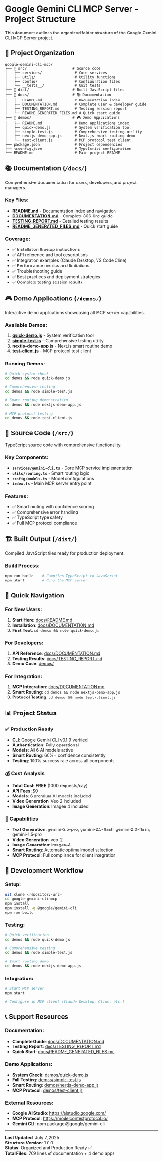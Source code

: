 # Google Gemini CLI MCP Server - Project Structure

This document outlines the organized folder structure of the Google Gemini CLI MCP Server project.

## 📁 Project Organization

```
google-gemini-cli-mcp/
├── 📂 src/                     # Source code
│   ├── services/               # Core services
│   ├── utils/                  # Utility functions
│   ├── config/                 # Configuration files
│   └── __tests__/              # Unit tests
├── 📂 dist/                    # Built JavaScript files
├── 📂 docs/                    # 📚 Documentation
│   ├── README.md               # Documentation index
│   ├── DOCUMENTATION.md        # Complete user & developer guide
│   ├── TESTING_REPORT.md       # Testing session report
│   └── README_GENERATED_FILES.md # Quick start guide
├── 📂 demos/                   # 🎮 Demo Applications
│   ├── README.md               # Demo applications index
│   ├── quick-demo.js           # System verification tool
│   ├── simple-test.js          # Comprehensive testing utility
│   ├── nextjs-demo-app.js      # Next.js smart routing demo
│   └── test-client.js          # MCP protocol test client
├── package.json                # Project dependencies
├── tsconfig.json               # TypeScript configuration
└── README.md                   # Main project README
```

## 📚 Documentation (`/docs/`)

Comprehensive documentation for users, developers, and project managers.

### Key Files:
- **[README.md](./docs/README.md)** - Documentation index and navigation
- **[DOCUMENTATION.md](./docs/DOCUMENTATION.md)** - Complete 366-line guide
- **[TESTING_REPORT.md](./docs/TESTING_REPORT.md)** - Detailed testing results
- **[README_GENERATED_FILES.md](./docs/README_GENERATED_FILES.md)** - Quick start guide

### Coverage:
- ✅ Installation & setup instructions
- ✅ API reference and tool descriptions
- ✅ Integration examples (Claude Desktop, VS Code Cline)
- ✅ Performance metrics and limitations
- ✅ Troubleshooting guide
- ✅ Best practices and deployment strategies
- ✅ Complete testing session results

## 🎮 Demo Applications (`/demos/`)

Interactive demo applications showcasing all MCP server capabilities.

### Available Demos:
1. **[quick-demo.js](./demos/quick-demo.js)** - System verification tool
2. **[simple-test.js](./demos/simple-test.js)** - Comprehensive testing utility
3. **[nextjs-demo-app.js](./demos/nextjs-demo-app.js)** - Next.js smart routing demo
4. **[test-client.js](./demos/test-client.js)** - MCP protocol test client

### Running Demos:
```bash
# Quick system check
cd demos && node quick-demo.js

# Comprehensive testing
cd demos && node simple-test.js

# Smart routing demonstration
cd demos && node nextjs-demo-app.js

# MCP protocol testing
cd demos && node test-client.js
```

## 🔧 Source Code (`/src/`)

TypeScript source code with comprehensive functionality.

### Key Components:
- **`services/gemini-cli.ts`** - Core MCP service implementation
- **`utils/routing.ts`** - Smart routing logic
- **`config/models.ts`** - Model configurations
- **`index.ts`** - Main MCP server entry point

### Features:
- ✅ Smart routing with confidence scoring
- ✅ Comprehensive error handling
- ✅ TypeScript type safety
- ✅ Full MCP protocol compliance

## 🏗️ Built Output (`/dist/`)

Compiled JavaScript files ready for production deployment.

### Build Process:
```bash
npm run build    # Compiles TypeScript to JavaScript
npm start        # Runs the MCP server
```

## 🎯 Quick Navigation

### For New Users:
1. **Start Here**: [docs/README.md](./docs/README.md)
2. **Installation**: [docs/DOCUMENTATION.md](./docs/DOCUMENTATION.md#installation--setup)
3. **First Test**: `cd demos && node quick-demo.js`

### For Developers:
1. **API Reference**: [docs/DOCUMENTATION.md](./docs/DOCUMENTATION.md#api-reference)
2. **Testing Results**: [docs/TESTING_REPORT.md](./docs/TESTING_REPORT.md)
3. **Demo Code**: [demos/](./demos/)

### For Integration:
1. **MCP Integration**: [docs/DOCUMENTATION.md](./docs/DOCUMENTATION.md#integration-examples)
2. **Smart Routing**: `cd demos && node nextjs-demo-app.js`
3. **Protocol Testing**: `cd demos && node test-client.js`

## 📊 Project Status

### ✅ Production Ready
- **CLI**: Google Gemini CLI v0.1.9 verified
- **Authentication**: Fully operational
- **Models**: All 6 AI models active
- **Smart Routing**: 60%+ confidence consistently
- **Testing**: 100% success rate across all components

### 💰 Cost Analysis
- **Total Cost**: **FREE** (1000 requests/day)
- **API Fees**: $0
- **Models**: 6 premium AI models included
- **Video Generation**: Veo 2 included
- **Image Generation**: Imagen 4 included

### 🚀 Capabilities
- **Text Generation**: gemini-2.5-pro, gemini-2.5-flash, gemini-2.0-flash, gemini-1.5-pro
- **Video Generation**: veo-2
- **Image Generation**: imagen-4
- **Smart Routing**: Automatic optimal model selection
- **MCP Protocol**: Full compliance for client integration

## 🔄 Development Workflow

### Setup:
```bash
git clone <repository-url>
cd google-gemini-cli-mcp
npm install
npm install -g @google/gemini-cli
npm run build
```

### Testing:
```bash
# Quick verification
cd demos && node quick-demo.js

# Comprehensive testing
cd demos && node simple-test.js

# Smart routing demo
cd demos && node nextjs-demo-app.js
```

### Integration:
```bash
# Start MCP server
npm start

# Configure in MCP client (Claude Desktop, Cline, etc.)
```

## 📞 Support Resources

### Documentation:
- **Complete Guide**: [docs/DOCUMENTATION.md](./docs/DOCUMENTATION.md)
- **Testing Report**: [docs/TESTING_REPORT.md](./docs/TESTING_REPORT.md)
- **Quick Start**: [docs/README_GENERATED_FILES.md](./docs/README_GENERATED_FILES.md)

### Demo Applications:
- **System Check**: [demos/quick-demo.js](./demos/quick-demo.js)
- **Full Testing**: [demos/simple-test.js](./demos/simple-test.js)
- **Smart Routing**: [demos/nextjs-demo-app.js](./demos/nextjs-demo-app.js)
- **MCP Protocol**: [demos/test-client.js](./demos/test-client.js)

### External Resources:
- **Google AI Studio**: https://aistudio.google.com/
- **MCP Protocol**: https://modelcontextprotocol.io/
- **Gemini CLI**: npm package @google/gemini-cli

---

**Last Updated**: July 7, 2025  
**Structure Version**: 1.0.0  
**Status**: Organized and Production Ready ✅  
**Total Files**: 769 lines of documentation + 4 demo apps
